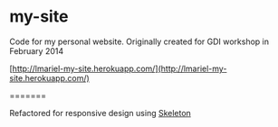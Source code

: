 my-site
=======

Code for my personal website.
Originally created for GDI workshop in February 2014

[http://lmariel-my-site.herokuapp.com/](http://lmariel-my-site.herokuapp.com/)

=======

Refactored for responsive design using [Skeleton](http://www.getskeleton.com/)
